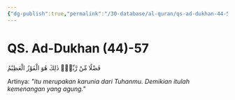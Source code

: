 ```yaml
---
{"dg-publish":true,"permalink":"/30-database/al-quran/qs-ad-dukhan-44-57/"}
---
```



# QS. Ad-Dukhan (44)-57
فَضْلًا مِّنْ رَّبِّكَۚ ذٰلِكَ هُوَ الْفَوْزُ الْعَظِيْمُ

Artinya: *"itu merupakan karunia dari Tuhanmu. Demikian itulah kemenangan yang agung."*
